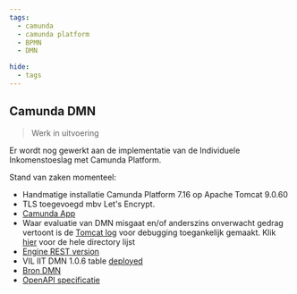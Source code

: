 ```yaml
---
tags:
  - camunda
  - camunda platform
  - BPMN
  - DMN

hide:
  - tags
---
```

<!--
Hide the headline with some inline CSS
-->
<style>
  .md-typeset h1 {
    opacity: 0; height: 0; margin: 0
  }
</style>

## Camunda DMN

> Werk in uitvoering

Er wordt nog gewerkt aan de implementatie van de Individuele Inkomenstoeslag met Camunda Platform.

Stand van zaken momenteel:

- Handmatige installatie Camunda Platform 7.16 op Apache Tomcat 9.0.60
- TLS toegevoegd mbv Let's Encrypt.
- [Camunda App](https://vil-regels.nl:8443/camunda/app/welcome/default/#!/login) 
- Waar evaluatie van DMN misgaat en/of anderszins onverwacht gedrag vertoont is de [Tomcat log](https://vil-regels.nl:8443/logs/catalina.out) voor debugging toegankelijk gemaakt. Klik [hier](https://vil-regels.nl:8443/logs/) voor de hele directory lijst
- [Engine REST version](https://vil-regels.nl:8443/engine-rest/version) 
- VIL IIT DMN 1.0.6 table [deployed](https://vil-regels.nl:8443/engine-rest/decision-definition/Decision_18qw2e6:10:a0caba98-bcd1-11ec-b8af-024226688519/xml)
- [Bron DMN](https://gitlab.com/discipl/RON/eclipse)
- [OpenAPI specificatie](../assets/docs/openapi.json)

